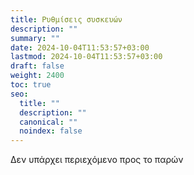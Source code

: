 ```yaml
---
title: Ρυθμίσεις συσκευών
description: ""
summary: ""
date: 2024-10-04T11:53:57+03:00
lastmod: 2024-10-04T11:53:57+03:00
draft: false
weight: 2400
toc: true
seo:
  title: ""
  description: ""
  canonical: ""
  noindex: false
---
```


Δεν υπάρχει περιεχόμενο προς το παρών
